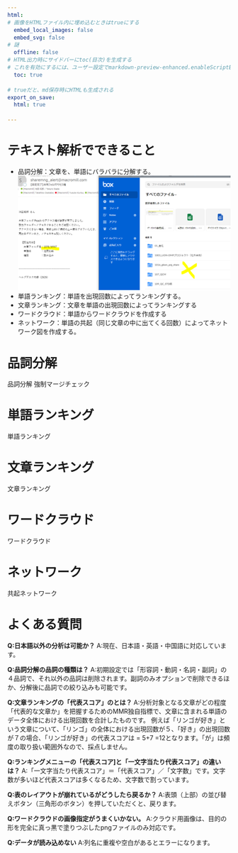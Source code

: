 ```yaml
---
html:
# 画像をHTMLファイル内に埋め込むときはtrueにする
  embed_local_images: false
  embed_svg: false
# 謎
  offline: false
# HTML出力時にサイドバーにtoc(目次)を生成する
# これを有効にするには、ユーザー設定でmarkdown-preview-enhanced.enableScriptExecutionをtrueにする。
  toc: true
  
# trueだと、md保存時にHTMLも生成される
export_on_save:
  html: true

---
```


# テキスト解析でできること

- 品詞分解：文章を、単語にバラバラに分解する。
![](images/2022-08-24-18-14-40.png)
- 単語ランキング：単語を出現回数によってランキングする。
- 文章ランキング：文章を単語の出現回数によってランキングする
- ワードクラウド：単語からワードクラウドを作成する
- ネットワーク：単語の共起（同じ文章の中に出てくる回数）によってネットワーク図を作成する。

# 品詞分解

品詞分解
強制マージチェック

# 単語ランキング

単語ランキング

# 文章ランキング

文章ランキング

# ワードクラウド

ワードクラウド

# ネットワーク

共起ネットワーク

# よくある質問

**Q:日本語以外の分析は可能か？**
A:現在、日本語・英語・中国語に対応しています。

**Q:品詞分解の品詞の種類は？**
A:初期設定では「形容詞・動詞・名詞・副詞」の４品詞で、それ以外の品詞は削除されます。副詞のみオプションで削除できるほか、分解後に品詞での絞り込みも可能です。
      
**Q:文章ランキングの「代表スコア」のとは？**
A:分析対象となる文章がどの程度「代表的な文章か」を把握するためのMMR独自指標で、文章に含まれる単語のデータ全体における出現回数を合計したものです。
例えば「リンゴが好き」という文章について、「リンゴ」の全体における出現回数が５、「好き」の出現回数が７の場合、「リンゴが好き」の代表スコアは = 5+7 =12となります。「が」は頻度の取り扱い範囲外なので、採点しません。

**Q:ランキングメニューの「代表スコア]と「一文字当たり代表スコア」の違いは？**
A:「一文字当たり代表スコア」＝「代表スコア」／「文字数」です。文字数が多いほど代表スコアは多くなるため、文字数で割っています。

**Q:表のレイアウトが崩れているがどうしたら戻るか？**
A:表頭（上部）の並び替えボタン（三角形のボタン）を押していただくと、戻ります。

**Q:ワードクラウドの画像指定がうまくいかない。**
A:クラウド用画像は、目的の形を完全に真っ黒で塗りつぶしたpngファイルのみ対応です。

**Q:データが読み込めない**
A:列名に重複や空白があるとエラーになります。
